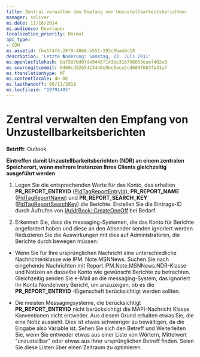 ```yaml
---
title: Zentral verwalten den Empfang von Unzustellbarkeitsberichten
manager: soliver
ms.date: 11/16/2014
ms.audience: Developer
localization_priority: Normal
api_type:
- COM
ms.assetid: fbe1f4f6-28f8-40b8-b551-192c0ba48c18
description: 'Letzte �nderung: Samstag, 23. Juli 2011'
ms.openlocfilehash: 0af587bd07de9445f143be316798059eaef402e0
ms.sourcegitcommit: 9d60cd82b5413446e5bc8ace2cd689f683fb41a7
ms.translationtype: MT
ms.contentlocale: de-DE
ms.lasthandoff: 06/11/2018
ms.locfileid: "19791405"
---
```

# <a name="centralizing-the-receipt-of-ndrs"></a>Zentral verwalten den Empfang von Unzustellbarkeitsberichten

**Betrifft**: Outlook 
  
**Eintreffen damit Unzustellbarkeitsberichten (NDR) an einem zentralen Speicherort, wenn mehrere Instanzen Ihres Clients gleichzeitig ausgeführt werden**
  
1. Legen Sie die entsprechenden Werte für das Konto, das erhalten **PR_REPORT_ENTRYID** ([PidTagReportEntryId](pidtagreportentryid-canonical-property.md)), **PR_REPORT_NAME** ([PidTagReportName](pidtagreportname-canonical-property.md)) und **PR_REPORT_SEARCH_KEY** ([PidTagReportSearchKey](pidtagreportsearchkey-canonical-property.md)) die Berichte. Erstellen Sie die Eintrags-ID durch Aufrufen von [IAddrBook::CreateOneOff](iaddrbook-createoneoff.md) bei Bedarf. 
    
2. Erkennen Sie, dass die messaging-Systemen, die das Konto für Berichte angefordert haben und diese an den Absender senden ignoriert werden. Reduzieren Sie die Auswirkungen mit dies auf Administratoren, die Berichte durch bewegen müssen:
    
- Wenn Sie für Ihre ursprünglichen Nachricht eine unterschiedliche Nachrichtenklasse wie IPM. Note.MSNNews. Suchen Sie nach eingehende Nachrichten mit Report.IPM.Note.MSNNews.NDR-Klasse und Notizen an dasselbe Konto wie gewünscht Berichte zu betrachten. Gleichzeitig senden Sie e-Mail an die messaging-System, das ignoriert Ihr Konto Nondelivery Bericht, um anzuzeigen, ob es die **PR_REPORT_ENTRYID** -Eigenschaft berücksichtigt werden sollten. 
    
- Die meisten Messagingsysteme, die berücksichtigt **PR_REPORT_ENTRYID** nicht berücksichtigt die MAPI-Nachricht Klasse Konventionen nicht entweder. Aus diesem Grund erhalten etwas Sie, die eine Notiz aussieht. Dies ist etwas schwieriger zu bewältigen, da die Eingabe also Variable ist. Sehen Sie sich den Betreff und Weiterleiten Sie, wenn Sie entweder etwas aus einer Liste von Wörtern, Mittelwert "unzustellbar" oder etwas aus Ihrer ursprünglichen Betreff finden. Seien Sie diese Listen über einen Zeitraum zu optimieren. 
    


